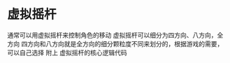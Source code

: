 # 虚拟摇杆
通常可以用虚拟摇杆来控制角色的移动
虚拟摇杆可以细分为四方向、八方向，全方向
四方向和八方向就是全方向的细分颗粒度不同来划分的，根据游戏的需要，可以自己选择
附上 虚拟摇杆的核心逻辑代码